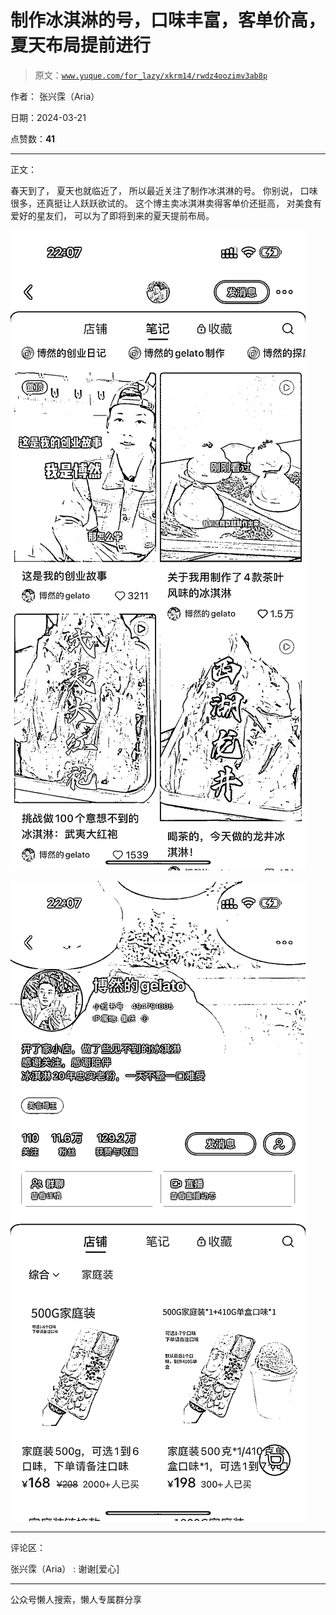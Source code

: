 # 制作冰淇淋的号，口味丰富，客单价高，夏天布局提前进行

> 原文：[`www.yuque.com/for_lazy/xkrm14/rwdz4oozimv3ab8p`](https://www.yuque.com/for_lazy/xkrm14/rwdz4oozimv3ab8p)

作者： 张兴霂（Aria）

日期：2024-03-21

点赞数：**41**

* * *

正文：

春天到了， 夏天也就临近了， 所以最近关注了制作冰淇淋的号。 你别说， 口味很多，还真挺让人跃跃欲试的。 这个博主卖冰淇淋卖得客单价还挺高，
对美食有爱好的星友们， 可以为了即将到来的夏天提前布局。

![](img/38235587e1fc9fe88eaa9268ea7140bb.png)

![](img/eb7d3dde1bf17ffb86652c72c3b12322.png)

* * *

评论区：

张兴霂（Aria） : 谢谢[爱心]

* * *

公众号懒人搜索，懒人专属群分享
